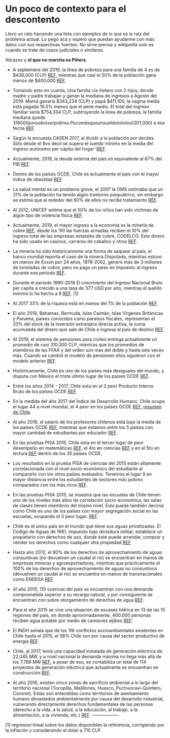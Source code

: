 # Un poco de contexto para el descontento

Llevo un rato haciendo una lista con ejemplos de lo que es la raíz del problema actual. Lo pegó acá y espero que puedan ayudarme con más datos con sus respectivas fuentes. No sirve prensa y wikipedia solo es cuando se trate de casos judiciales o similares.

Abrazos y **el que no marcha es Piñera**.

* A septiembre del 2019, la linea de pobreza para una familia de 4 es de $436,000 (CLP) [REF](http://observatorio.ministeriodesarrollosocial.gob.cl/layout/doc/ipc/Valor_CBA_y_LPs_19.09.pdf), mientras que casi el 50% de la población gana menos de $400,000 [REF](http://www.fundacionsol.cl/estudios/losverdaderos-salarios-de-chile-2018/).

 * Tomando esto en cuenta, Una familia cis-hetero con 2 hijos, donde madre y padre trabajan y ganan la mediana de ingresos a Agosto del 2019. Mamá ganaría $343,234 (CLP) y papá $411,100, la vagina media está pagada 16.5% menos que el pene medio. El total del ingreso familiar sería $754,334 CLP, subtrayendo la linea de pobreza, la familia mediana queda $316000 por sobre ser pobres. Poco más que un sueldo mînimo ($301,000) a esa fecha [REF](https://ine.cl/prensa/detalle-prensa/2019/08/13/ingreso-laboral-promedio-mensual-en-chile-fue-de-$573.964-en-2018).


* Según la encuesta CASEN 2017, al dividir a la población por deciles. Sólo desde el 8vo decil se supera el sueldo mínimo en la media del ingreso autónomo per cápita del hogar \\[REF](http://observatorio.ministeriodesarrollosocial.gob.cl/casen-multidimensional/casen/casen_2017.php).

* Actualmente, 2019, la deuda externa del país es equivalente al 67% del PIB [REF](https://www.bcentral.cl/deuda-externa).

* Dentro de los países OCDE, Chile es actualmente el país con el mayor índice de obesidad [REF](https://data.oecd.org/chart/5ILm)

* La salud mental es un problema grave, el 2007 la OMS estimaba que un 31% de la población ha tenido algún trastorno psiquiátrico, sin embargo se estima que al rededor del 60% de ellos no recibe tratamiento [REF](https://www.who.int/mental_health/policy/country/chile/en/).

* Al 2012, UNICEF estima que el 50% de los niños han sido víctimas de algún tipo de violencia física [REF](https://unicef.cl/web/tabla-5-indicadores-para-la-dimension-proteccion/).

* Actualmente, 2019, el mayor ingreso a la economía es la minería de cobre [REF](https://en.wikipedia.org/wiki/Economy_of_Chile#/media/File:Tree_map_export_2009_Chile.jpeg), desde los ’90 las fuerzas armadas reciben el 10% del ingreso total de las empresas estatales de cobre, CODELCO. Este dinero ha sido usado en casinos, carreras de caballos y otros [REF](https://es.wikipedia.org/wiki/Milicogate).

* La minería ha sido históricamente una forma de saquear al país, el banco mundial reporta el caso de la minera Disputada, mientras estuvo en manos de Exxon por 24 años, 1978-2002, generó más de 3 millones de toneladas de cobre, pero no pago un peso en impuesto al ingreso durante ese período [REF](https://siteresources.worldbank.org/INTOGMC/Resources/336099-1156955107170/miningroyaltiespublication.pdf).

* Durante el período 1990-2018 El crecimiento del Ingreso Nacional Bruto per capita a crecido a una tasa de 377 USD por año, mientras el sueldo mínimo lo ha hecho a 8 [REF](https://data.worldbank.org/country/chile). [1]

* Al 2017 33% de la riqueza está en manos del 1% de la población [REF](http://www.fundacionsol.cl/2017/07/banco-central-quintil-mas-rico-concentra-72-la-riqueza-chile/).

* El año 2018, Bahamas, Bermuda, Islas Caimán, Islas Vírgenes Británicas y Panamá, países conocidos como paraísos fiscales, representan el 33% del stock de la inversión extranjera directa activa, la suma acumulada del dinero que sale de Chile e ingresa al país de destino [REF](https://si3.bcentral.cl/estadisticas/Principal1/Estudios/SE/BDP/IED.html).

* Al 2019, el sistema de pensiones para civiles entrega actualmente un promedio de casi 310,000 CLP, mientras que los promedios de miembros de las FFAA y del orden son mas del doble y hasta seis veces más. Cuando se cambió el modelo de pensiones ellos siguieron con el modelo anterior [REF](http://www.fundacionsol.cl/estudios/pensiones-por-la-fuerza-2019/).

* Históricamente, Chile es uno de los países más desiguales del mundo, y disputa con México el triste último lugar de los países OCDE [REF](https://data.oecd.org/chart/5Ivh).

* Entre los años 2014 - 2017, Chile esta en el 2 peor Producto Interno Bruto de los países OCDE [REF](https://data.oecd.org/chart/5IL8).

* En la medida del año 2017 del Índice de Desarrollo Humano, Chile ocupa el lugar 44 a nivel mundial, el 4 peor en los países OCDE [REF](http://hdr.undp.org/en/data), [resumen de Chile](http://hdr.undp.org/en/countries/profiles/CHL).

* Al año 2018, el salario de los profesores chilenos está bajo la media de los países OCDE [REF](https://data.oecd.org/teachers/teachers-salaries.htm), mientras que estamos entre los 5 países con mayor cantidad de estudiantes por educador [REF](https://data.oecd.org/chart/5IGj).

* En las pruebas PISA 2015, Chile esta en el tercer lugar de peor desempeño en matemáticas [REF](https://data.oecd.org/chart/5IGk), el 4to en ciencias [REF](https://data.oecd.org/chart/5IGm) y en el 5to en lectura [REF](https://data.oecd.org/chart/5IKW) dentro de los 35 países OCDE.

* Los resultados en la prueba PISA de ciencias del 2015 están altamente correlacionada con el nivel socio-económico del estudiante al compararlo con los otros países evaluados. Tenemos el lugar 9 en mayor distancia entre los estudiantes de sectores más pobres comparados con los más ricos [REF](http://gpseducation.oecd.org/CountryProfile?primaryCountry=CHL&treshold=10&topic=PI).

* En las pruebas PISA 2015, se muestra que las escuelas de Chile tienen uno de los niveles más altos de correlación socio-economica, las salas de clases tienen miembros del mismo nivel. Esto puede también decirse como Chile es uno de los paîses con mayor segregación social en las escuelas, ocupando el 3 peor lugar. [REF](http://gpseducation.oecd.org/CountryProfile?primaryCountry=CHL&treshold=10&topic=PI).

* Chile es el único país en el mundo que tiene sus aguas privatizadas. El Código de Aguas de 1981, impuesto bajo dictadura militar, establece un propietario con derechos de uso, donde éste puede arrendar, comprar y vender los derechos como cualquier otra propiedad [REF](https://www.leychile.cl/Navegar?idNorma=5605)

* Hasta año 2012, el 90% de los derechos de aprovechamiento de aguas consuntivas (no devuelven un caudal al río) se encuentran en manos de empresas mineras y agroexportadoras, mientras que prácticamente el 100% de los derechos de aprovechamiento de aguas no consuntivos (devuelven un caudal al río) se encuentra en manos de transnacionales como ENDESA [REF](https://ciperchile.cl/2012/02/17/la-privatizacion-de-las-aguas-en-chile-viola-los-derechos-humanos/)

* Al año 2015, 110 cuencas del país se encuentran con una demanda comprometida superior a su recarga natural, y por consiguiente se encuentran con sobre otorgamiento de derechos de agua [REF](https://www.interior.gob.cl/media/2015/04/recursos_hidricos.pdf).

* Para el año 2015 se vive una situación de escasez hídrica en 13 de las 15 regiones del país, en donde aproximadamente, 400.000 personas reciben agua potable por medio de camiones aljibes [REF](https://www.interior.gob.cl/media/2015/04/recursos_hidricos.pdf).

* El INDH señala que de los 116 conflictos socioambientales existentes en Chile hasta el 2015, el 38% Chile son por causa del sector productivo de energía [REF](mapaconflictos.indh.cl).

* Chile, al 2017, tenía una capacidad instalada de generación eléctrica de 22,045 MW, y a nivel nacional la demanda máxima no llega más allá de los 7,789 MW [REF](https://www.terram.cl/wp-content/uploads/2017/05/AnuarioCNE2016Finalweb.pdf), a pesar de eso, se contabiliza un total de 114 proyectos de generación eléctrica que actualmente se encuentran en construcción [REF](mapaconflictos.indh.cl).

* Al año 2016, existen cinco zonas de sacrificio ambiental a lo largo del territorio nacional (Tocopilla, Mejillones, Huasco, Puchuncaví-Quintero, Coronel). Estás son entendidas como territorios de asentamiento humano devastados ambientalmente por causa del desarrollo industrial, vulnerando directamente derechos fundamentales de las personas (derecho a la vida, a la salud, a la educación, al trabajo, a la alimentación, a la vivienda, etc.)
[REF](https://www.terram.cl/2016/02/infografias-conoce-las-zonas-de-sacrificio-ambiental-del-pais-2/).
——————

[1] regresion lineal sobre los datos disponibles la referencia, corrigiendo por la inflación y considerando el dolar a 710 CLP.
